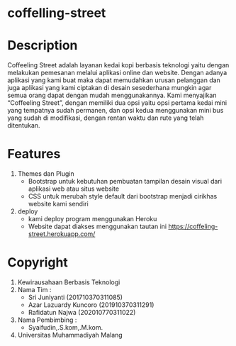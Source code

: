# coffelling-street

# Description
Coffeeling Street adalah layanan kedai kopi berbasis 
teknologi yaitu dengan melakukan pemesanan melalui aplikasi online 
dan website. Dengan adanya aplikasi yang kami buat maka dapat 
memudahkan urusan pelanggan dan juga aplikasi yang kami ciptakan di 
desain sesederhana mungkin agar semua orang dapat dengan mudah 
menggunakannya.
Kami menyajikan “Coffeeling Street”, dengan memiliki dua opsi yaitu opsi pertama kedai mini yang tempatnya sudah permanen, dan opsi kedua menggunakan mini bus yang sudah di modifikasi, dengan rentan waktu dan rute yang telah ditentukan.

# Features
1. Themes dan Plugin
    - Bootstrap untuk kebutuhan pembuatan tampilan desain visual dari aplikasi web atau situs website
    - CSS untuk merubah style default dari bootstrap menjadi cirikhas website kami sendiri
2. deploy
    - kami deploy program menggunakan Heroku
    - Website dapat diakses menggunakan tautan ini https://coffeling-street.herokuapp.com/
 
# Copyright
1. Kewirausahaan Berbasis Teknologi
2. Nama Tim :
     - Sri Juniyanti (201710370311085)
     - Azar Lazuardy Kuncoro (201910370311291)
     - Rafidatun Najwa (202010770311022)
3. Nama Pembimbing : 
     - Syaifudin,.S.kom,.M.kom.
4. Universitas Muhammadiyah Malang
